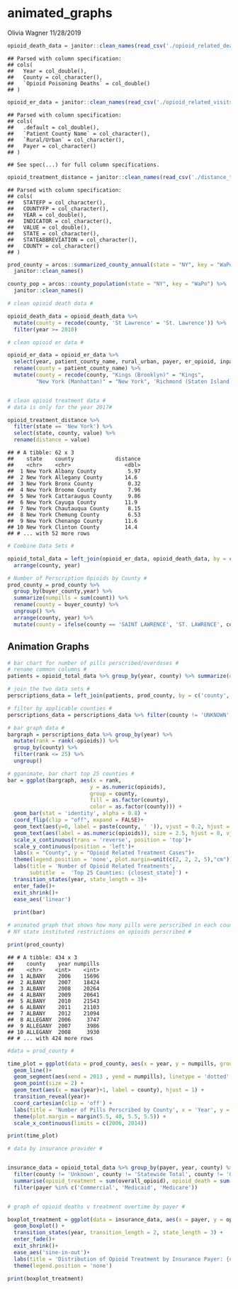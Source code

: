 animated\_graphs
================
Olivia Wagner
11/28/2019

``` r
opioid_death_data = janitor::clean_names(read_csv('./opioid_related_deaths.csv'))
```

    ## Parsed with column specification:
    ## cols(
    ##   Year = col_double(),
    ##   County = col_character(),
    ##   `Opioid Poisoning Deaths` = col_double()
    ## )

``` r
opioid_er_data = janitor::clean_names(read_csv('./opioid_related_visits.csv'))
```

    ## Parsed with column specification:
    ## cols(
    ##   .default = col_double(),
    ##   `Patient County Name` = col_character(),
    ##   `Rural/Urban` = col_character(),
    ##   Payer = col_character()
    ## )

    ## See spec(...) for full column specifications.

``` r
opioid_treatment_distance = janitor::clean_names(read_csv('./distance_to_treatment.csv'))
```

    ## Parsed with column specification:
    ## cols(
    ##   STATEFP = col_character(),
    ##   COUNTYFP = col_character(),
    ##   YEAR = col_double(),
    ##   INDICATOR = col_character(),
    ##   VALUE = col_double(),
    ##   STATE = col_character(),
    ##   STATEABBREVIATION = col_character(),
    ##   COUNTY = col_character()
    ## )

``` r
prod_county = arcos::summarized_county_annual(state = "NY", key = "WaPo") %>% 
  janitor::clean_names()

county_pop = arcos::county_population(state = "NY", key = "WaPo") %>% 
  janitor::clean_names()
```

``` r
# clean opioid death data #

opioid_death_data = opioid_death_data %>% 
  mutate(county = recode(county, 'St Lawrence' = 'St. Lawrence')) %>%
  filter(year >= 2010) 

# clean opioid er data #

opioid_er_data = opioid_er_data %>% 
  select(year, patient_county_name, rural_urban, payer, er_opioid, inpatient_total_opioid, er_inpatient_total_opioid, outpatient_opioid, overall_opioid) %>%
  rename(county = patient_county_name) %>% 
  mutate(county = recode(county, "Kings (Brooklyn)" = "Kings",
         "New York (Manhattan)" = "New York", 'Richmond (Staten Island)' = 'Richmond')) 


# clean opioid treatment data #
# data is only for the year 2017#

opioid_treatment_distance %>% 
  filter(state == 'New York') %>%
  select(state, county, value) %>%
  rename(distance = value) 
```

    ## # A tibble: 62 x 3
    ##    state    county             distance
    ##    <chr>    <chr>                 <dbl>
    ##  1 New York Albany County          5.97
    ##  2 New York Allegany County       14.6 
    ##  3 New York Bronx County           0.32
    ##  4 New York Broome County          7.96
    ##  5 New York Cattaraugus County     9.86
    ##  6 New York Cayuga County         11.9 
    ##  7 New York Chautauqua County      8.15
    ##  8 New York Chemung County         6.53
    ##  9 New York Chenango County       11.6 
    ## 10 New York Clinton County        14.4 
    ## # ... with 52 more rows

``` r
# Combine Data Sets #

opioid_total_data = left_join(opioid_er_data, opioid_death_data, by = c('county', 'year')) %>% 
  arrange(county, year) 
```

``` r
# Number of Perscription Opioids by County #
prod_county = prod_county %>% 
  group_by(buyer_county,year) %>% 
  summarize(numpills = sum(count)) %>% 
  rename(county = buyer_county) %>%
  ungroup() %>%
  arrange(county, year) %>% 
  mutate(county = ifelse(county == 'SAINT LAWRENCE', 'ST. LAWRENCE', county)) 
```

## Animation Graphs

``` r
# bar chart for number of pills perscribed/overdoses #
# rename common columns #
patients = opioid_total_data %>% group_by(year, county) %>% summarize(opioids = sum(overall_opioid)) %>% filter(county != 'Statewide Total') %>% mutate(county = toupper(county))

# join the two data sets #
perscriptions_data = left_join(patients, prod_county, by = c('county', 'year'))

# filter by applicable counties #
perscriptions_data = perscriptions_data %>% filter(county != 'UNKNOWN', county != 'OTHER THAN NEW YORK STATE') %>% filter(year %in% c('2010', '2011', '2012')) 

# bar graph data #
bargraph = perscriptions_data %>% group_by(year) %>%
  mutate(rank = rank(-opioids)) %>%
  group_by(county) %>% 
  filter(rank <= 25) %>%
  ungroup()

# gganimate, bar chart top 25 counties #
bar = ggplot(bargraph, aes(x = rank,
                          y = as.numeric(opioids),
                          group = county, 
                          fill = as.factor(county),
                          color = as.factor(county))) +
  geom_bar(stat = 'identity', alpha = 0.8) +
  coord_flip(clip = "off", expand = FALSE)+
  geom_text(aes(y=0, label = paste(county, ' ')), vjust = 0.2, hjust = 1, size = 2.5, color = 'black')+
  geom_text(aes(label = as.numeric(opioids)), size = 2.5, hjust = 0, vjust=0.5, position=position_dodge(width = 1), color = 'black')+
  scale_x_continuous(trans = 'reverse', position = 'top')+
  scale_y_continuous(position = 'left')+
  labs(x = "County", y = "Opioid Related Treatment Cases")+
  theme(legend.position = 'none', plot.margin=unit(c(2, 2, 2, 5),"cm"))+
  labs(title = 'Number of Opioid Related Treatments',  
       subtitle  =  'Top 25 Counties: {closest_state}') +
  transition_states(year, state_length = 3)+
  enter_fade()+
  exit_shrink()+
  ease_aes('linear')
 
  print(bar)
```

``` r
# animated graph that shows how many pills were perscribed in each county as time passes#
# NY state instituted restrictions on opioids perscribed #

print(prod_county)
```

    ## # A tibble: 434 x 3
    ##    county    year numpills
    ##    <chr>    <int>    <int>
    ##  1 ALBANY    2006    15696
    ##  2 ALBANY    2007    18424
    ##  3 ALBANY    2008    20264
    ##  4 ALBANY    2009    20641
    ##  5 ALBANY    2010    21543
    ##  6 ALBANY    2011    21103
    ##  7 ALBANY    2012    21094
    ##  8 ALLEGANY  2006     3747
    ##  9 ALLEGANY  2007     3986
    ## 10 ALLEGANY  2008     3930
    ## # ... with 424 more rows

``` r
#data = prod_county #

time_plot = ggplot(data = prod_county, aes(x = year, y = numpills, group = county)) +
  geom_line()+
  geom_segment(aes(xend = 2013 , yend = numpills), linetype = 'dotted' , color = 'grey') +
  geom_point(size = 2) +
  geom_text(aes(x = max(year)+1, label = county), hjust = 1) +
  transition_reveal(year)+
  coord_cartesian(clip = 'off') +
  labs(title = 'Number of Pills Perscribed by County', x = 'Year', y = 'Number of Pills Perscribed') +
  theme(plot.margin = margin(5.5, 40, 5.5, 5.5)) +
  scale_x_continuous(limits = c(2006, 2014))

print(time_plot)
```

``` r
# data by insurance provider #


insurance_data = opioid_total_data %>% group_by(payer, year, county) %>% 
  filter(county != 'Unknown', county != 'Statewide Total', county != 'Other than New York State') %>%
  summarise(opioid_treatment = sum(overall_opioid), opioid_death = sum(opioid_poisoning_deaths)) %>%
  filter(payer %in% c('Commercial', 'Medicaid', 'Medicare'))


# graph of opioid deaths v treatment overtime by payer #

boxplot_treatment = ggplot(data = insurance_data, aes(x = payer, y = opioid_treatment, fill = as.factor(payer), alpha = 0.35))+
  geom_boxplot() +
  transition_states(year, transition_length = 2, state_length = 3) +
  enter_fade()+
  exit_shrink()+
  ease_aes('sine-in-out')+
  labs(title = 'Distribution of Opioid Treatment by Insurance Payer: {closest_state}', x = 'Insurance Payer', y = 'Number of Opioid Related Treatments')+
  theme(legend.position = 'none')

print(boxplot_treatment)
```

